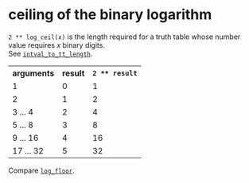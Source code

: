 # ceiling of the binary logarithm

`2 ** log_ceil(x)` is the length required for a truth table whose number value requires _x_ binary digits.<br>
See [`intval_to_tt_length`](../../boolf/a/intval_to_tt_length).


<table>
<tr>
<th>arguments</th>
<th>result</th>
<th><code>2 ** result</code></th>
</tr>
<tr>
<td>1</td>
<td>0</td>
<td>1</td>
</tr>
<tr>
<td>2</td>
<td>1</td>
<td>2</td>
</tr>
<tr>
<td>3 ... 4</td>
<td>2</td>
<td>4</td>
</tr>
<tr>
<td>5 ... 8</td>
<td>3</td>
<td>8</td>
</tr>
<tr>
<td>9 ... 16</td>
<td>4</td>
<td>16</td>
</tr>
<tr>
<td>17 ... 32</td>
<td>5</td>
<td>32</td>
</tr>
</table>

Compare [`log_floor`](../log_floor).
